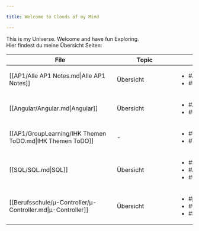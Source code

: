 ```yaml
---

title: Welcome to Clouds of my Mind

---
```


  

This is my Universe.
Welcome and have fun Exploring.
<br>
Hier findest du meine Übersicht Seiten:
<br>

| <div style="width:275px;">File</div>                        | <div style='width:150px;'>Topic<div> | <div style='width:200px;'>Tags<div>                                      |
| ----------------------------------------------------------- | ------------------------------------ | ------------------------------------------------------------------------ |
| [[AP1/Alle AP1 Notes.md\|Alle AP1 Notes]]                   | Übersicht                            | <ul><li>#AP1</li><li>#Übersicht</li></ul>                                |
| [[Angular/Angular.md\|Angular]]                             | Übersicht                            | <ul><li>#Angular</li><li>#Übersicht</li></ul>                            |
| [[AP1/GroupLearning/IHK Themen ToDO.md\|IHK Themen ToDO]]   | \-                                   | <ul><li>#Übersicht</li><li>#ToDo</li></ul>                               |
| [[SQL/SQL.md\|SQL]]                                         | Übersicht                            | <ul><li>#SQL</li><li>#AP1</li><li>#Übersicht</li></ul>                   |
| [[Berufsschule/µ-Controller/µ-Controller.md\|µ-Controller]] | Übersicht                            | <ul><li>#µ-Controller</li><li>#Übersicht</li><li>#Berufsschule</li></ul> |
